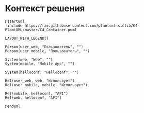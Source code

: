 # Контекст решения
<!-- Окружение системы (роли, участники, внешние системы) и связи системы с ним. Диаграмма контекста C4 и текстовое описание. 
Подробнее: https://confluence.mts.ru/pages/viewpage.action?pageId=375783261
-->
```plantuml
@startuml
!include https://raw.githubusercontent.com/plantuml-stdlib/C4-PlantUML/master/C4_Container.puml

LAYOUT_WITH_LEGEND()

Person(user_web, "Пользователь", "")
Person(user_mobile, "Пользователь", "")

System(web, "Web", "")
System(mobile, "Mobile App", "")

System(helloconf, "Helloconf", "")

Rel(user_web, web, "Использует")
Rel(user_mobile, mobile, "Использует")

Rel(mobile, helloconf, "API")
Rel(web, helloconf, "API")

@enduml
```
